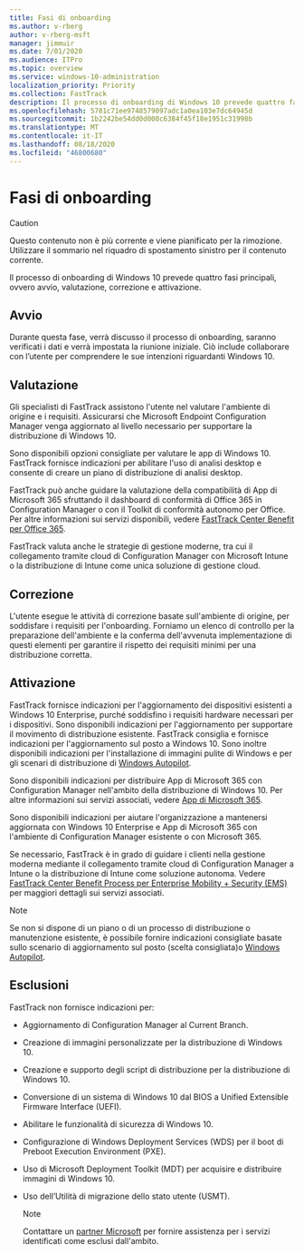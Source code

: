```yaml
---
title: Fasi di onboarding
ms.author: v-rberg
author: v-rberg-msft
manager: jimmuir
ms.date: 7/01/2020
ms.audience: ITPro
ms.topic: overview
ms.service: windows-10-administration
localization_priority: Priority
ms.collection: FastTrack
description: Il processo di onboarding di Windows 10 prevede quattro fasi principali, ovvero avvio, valutazione, correzione e attivazione.
ms.openlocfilehash: 5781c71ee9748579097adc1a0ea103e7dc64945d
ms.sourcegitcommit: 1b2242be54dd0d000c6384f45f18e1951c31998b
ms.translationtype: MT
ms.contentlocale: it-IT
ms.lasthandoff: 08/18/2020
ms.locfileid: "46800680"
---
```

# <a name="onboarding-phases"></a>Fasi di onboarding

> [!CAUTION]
> Questo contenuto non è più corrente e viene pianificato per la rimozione. Utilizzare il sommario nel riquadro di spostamento sinistro per il contenuto corrente.

Il processo di onboarding di Windows 10 prevede quattro fasi principali, ovvero avvio, valutazione, correzione e attivazione.

## <a name="initiate"></a>Avvio

Durante questa fase, verrà discusso il processo di onboarding, saranno verificati i dati e verrà impostata la riunione iniziale. Ciò include collaborare con l’utente per comprendere le sue intenzioni riguardanti Windows 10.

## <a name="assess"></a>Valutazione

Gli specialisti di FastTrack assistono l'utente nel valutare l'ambiente di origine e i requisiti. Assicurarsi che Microsoft Endpoint Configuration Manager venga aggiornato al livello necessario per supportare la distribuzione di Windows 10. 

Sono disponibili opzioni consigliate per valutare le app di Windows 10. FastTrack fornisce indicazioni per abilitare l'uso di analisi desktop e consente di creare un piano di distribuzione di analisi desktop.

FastTrack può anche guidare la valutazione della compatibilità di App di Microsoft 365 sfruttando il dashboard di conformità di Office 365 in Configuration Manager o con il Toolkit di conformità autonomo per Office. Per altre informazioni sui servizi disponibili, vedere [FastTrack Center Benefit per Office 365](O365-fasttrack-benefit-for-office-365.md). 

FastTrack valuta anche le strategie di gestione moderne, tra cui il collegamento tramite cloud di Configuration Manager con Microsoft Intune o la distribuzione di Intune come unica soluzione di gestione cloud.

## <a name="remediate"></a>Correzione

L'utente esegue le attività di correzione basate sull'ambiente di origine, per soddisfare i requisiti per l'onboarding. Forniamo un elenco di controllo per la preparazione dell'ambiente e la conferma dell'avvenuta implementazione di questi elementi per garantire il rispetto dei requisiti minimi per una distribuzione corretta. 

## <a name="enable"></a>Attivazione

FastTrack fornisce indicazioni per l'aggiornamento dei dispositivi esistenti a Windows 10 Enterprise, purché soddisfino i requisiti hardware necessari per i dispositivi. Sono disponibili indicazioni per l'aggiornamento per supportare il movimento di distribuzione esistente. FastTrack consiglia e fornisce indicazioni per l'aggiornamento sul posto a Windows 10. Sono inoltre disponibili indicazioni per l'installazione di immagini pulite di Windows e per gli scenari di distribuzione di [Windows Autopilot](EMS-onboarding-phases.md#windows-autopilot). 

Sono disponibili indicazioni per distribuire App di Microsoft 365 con Configuration Manager nell'ambito della distribuzione di Windows 10. Per altre informazioni sui servizi associati, vedere [App di Microsoft 365](O365-onboarding-and-migration.md#microsoft-365-apps).

Sono disponibili indicazioni per aiutare l'organizzazione a mantenersi aggiornata con Windows 10 Enterprise e App di Microsoft 365 con l'ambiente di Configuration Manager esistente o con Microsoft 365.

Se necessario, FastTrack è in grado di guidare i clienti nella gestione moderna mediante il collegamento tramite cloud di Configuration Manager a Intune o la distribuzione di Intune come soluzione autonoma. Vedere [FastTrack Center Benefit Process per Enterprise Mobility + Security (EMS)](EMS-fasttrack-process.md) per maggiori dettagli sui servizi associati.

> [!NOTE]
> Se non si dispone di un piano o di un processo di distribuzione o manutenzione esistente, è possibile fornire indicazioni consigliate basate sullo scenario di aggiornamento sul posto (scelta consigliata)o [Windows Autopilot](EMS-onboarding-phases.md#windows-autopilot).

## <a name="out-of-scope"></a>Esclusioni

FastTrack non fornisce indicazioni per:

- Aggiornamento di Configuration Manager al Current Branch.
- Creazione di immagini personalizzate per la distribuzione di Windows 10.
- Creazione e supporto degli script di distribuzione per la distribuzione di Windows 10.
- Conversione di un sistema di Windows 10 dal BIOS a Unified Extensible Firmware Interface (UEFI).
- Abilitare le funzionalità di sicurezza di Windows 10. 
- Configurazione di Windows Deployment Services (WDS) per il boot di Preboot Execution Environment (PXE).
- Uso di Microsoft Deployment Toolkit (MDT) per acquisire e distribuire immagini di Windows 10.
- Uso dell’Utilità di migrazione dello stato utente (USMT).

  > [!NOTE]
  > Contattare un [partner Microsoft](https://go.microsoft.com/fwlink/?linkid=2080150) per fornire assistenza per i servizi identificati come esclusi dall'ambito.

 